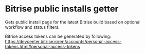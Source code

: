 # Bitrise public installs getter

Gets public install page for the latest Bitrise build based on optional workflow and status filters.

Bitrise access tokens can be generated by following: https://devcenter.bitrise.io/en/accounts/personal-access-tokens.html#personal-access-tokens
